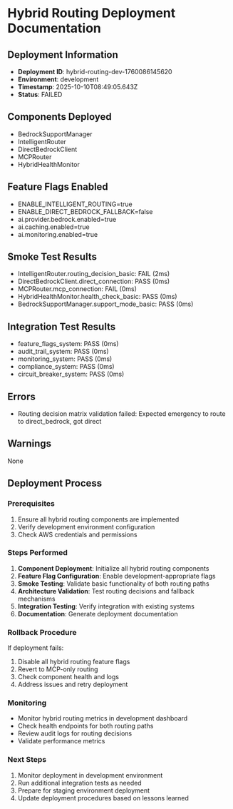 # Hybrid Routing Deployment Documentation

## Deployment Information
- **Deployment ID**: hybrid-routing-dev-1760086145620
- **Environment**: development
- **Timestamp**: 2025-10-10T08:49:05.643Z
- **Status**: FAILED

## Components Deployed
- BedrockSupportManager
- IntelligentRouter
- DirectBedrockClient
- MCPRouter
- HybridHealthMonitor

## Feature Flags Enabled
- ENABLE_INTELLIGENT_ROUTING=true
- ENABLE_DIRECT_BEDROCK_FALLBACK=false
- ai.provider.bedrock.enabled=true
- ai.caching.enabled=true
- ai.monitoring.enabled=true

## Smoke Test Results
- IntelligentRouter.routing_decision_basic: FAIL (2ms)
- DirectBedrockClient.direct_connection: PASS (0ms)
- MCPRouter.mcp_connection: FAIL (0ms)
- HybridHealthMonitor.health_check_basic: PASS (0ms)
- BedrockSupportManager.support_mode_basic: PASS (0ms)

## Integration Test Results
- feature_flags_system: PASS (0ms)
- audit_trail_system: PASS (0ms)
- monitoring_system: PASS (0ms)
- compliance_system: PASS (0ms)
- circuit_breaker_system: PASS (0ms)

## Errors
- Routing decision matrix validation failed: Expected emergency to route to direct_bedrock, got direct

## Warnings
None

## Deployment Process

### Prerequisites
1. Ensure all hybrid routing components are implemented
2. Verify development environment configuration
3. Check AWS credentials and permissions

### Steps Performed
1. **Component Deployment**: Initialize all hybrid routing components
2. **Feature Flag Configuration**: Enable development-appropriate flags
3. **Smoke Testing**: Validate basic functionality of both routing paths
4. **Architecture Validation**: Test routing decisions and fallback mechanisms
5. **Integration Testing**: Verify integration with existing systems
6. **Documentation**: Generate deployment documentation

### Rollback Procedure
If deployment fails:
1. Disable all hybrid routing feature flags
2. Revert to MCP-only routing
3. Check component health and logs
4. Address issues and retry deployment

### Monitoring
- Monitor hybrid routing metrics in development dashboard
- Check health endpoints for both routing paths
- Review audit logs for routing decisions
- Validate performance metrics

### Next Steps
1. Monitor deployment in development environment
2. Run additional integration tests as needed
3. Prepare for staging environment deployment
4. Update deployment procedures based on lessons learned
